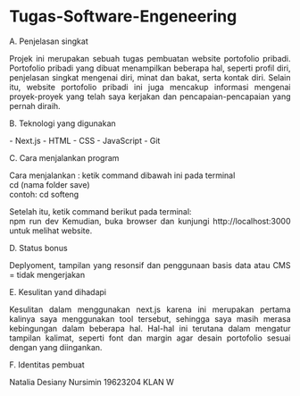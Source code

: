 # Tugas-Software-Engeneering

A. Penjelasan singkat
<div style="text-align: justify">
Projek ini merupakan sebuah tugas pembuatan website portofolio pribadi. Portofolio pribadi yang dibuat menampilkan beberapa hal, seperti profil diri, penjelasan singkat mengenai diri, minat dan bakat, serta kontak diri. Selain itu, website portofolio pribadi ini juga mencakup informasi mengenai proyek-proyek yang telah saya kerjakan dan pencapaian-pencapaian yang pernah diraih. </div>

B. Teknologi yang digunakan
<div style="text-align: justify">
- Next.js
- HTML
- CSS
- JavaScript
- Git 

C. Cara menjalankan program
<div style="text-align: justify">
Cara menjalankan : ketik command dibawah ini pada terminal <br>
cd (nama folder save) <br>
contoh:
cd softeng

Setelah itu, ketik command berikut pada terminal: <br>
npm run dev
Kemudian, buka browser dan kunjungi http://localhost:3000 untuk melihat website.

D. Status bonus
<div style="text-align: justify">
Deplyoment, tampilan yang resonsif dan penggunaan basis data atau CMS = tidak mengerjakan

E. Kesulitan yand dihadapi
<div style="text-align: justify">
Kesulitan dalam menggunakan next.js karena ini merupakan pertama kalinya saya menggunakan tool tersebut, sehingga saya masih merasa kebingungan dalam beberapa hal. Hal-hal ini terutana dalam mengatur tampilan kalimat, seperti font dan margin agar desain portofolio sesuai dengan yang diingankan.

F. Identitas pembuat
<div style="text-align: justify">
Natalia Desiany Nursimin
19623204
KLAN W </div>
